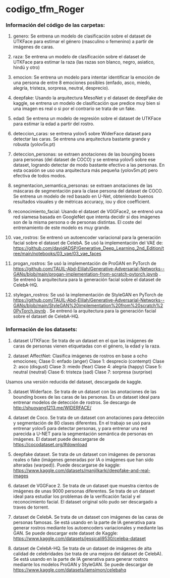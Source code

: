 # codigo_tfm_Roger

### Información del código de las carpetas:

1) genero: Se entrena un modelo de clasificación sobre el dataset de UTKFace para estimar el género (masculino o femenino) a partir de imágenes de caras.

2) raza: Se entrena un modelo de clasificación sobre el dataset de UTKFace para estimar la raza (las razas son blanco, negro, asiatico, hindú y otro)

3) emocion: Se entrena un modelo para intentar identificar la emoción de una persona de entre 8 emociones posibles (enfado, asco, miedo, alegría, tristeza, sorpresa, neutral, desprecio).

4) deepfake: Usando la arquitectura MesoNet y el dataset de deepFake de kaggle, se entrena un modelo de clasificación que predice muy bien si una imagen es real o si por el contrario se trata de un fake.

5) edad: Se entrena un modelo de regresión sobre el dataset de UTKFace para estimar la edad a partir del rostro.

6) deteccion_caras: se entrena yolov5 sobre WiderFace dataset para detectar las caras. Se entrena una arquitectura bastante grande y robusta (yolov5x.pt)

7) deteccion_personas: se extraen anotaciones de las bounging boxes para personas (del dataset de COCO) y se entrena yolov5 sobre ese dataset, logrando detectar de modo bastante efectivo a las personas. En esta ocasión se uso una arquitectura más pequeña (yolov5m.pt) pero efectiva de todos modos. 

8) segmentacion_semantica_personas: se extraen anotaciones de las máscaras de segmentación para la clase persona del dataset de COCO. Se entrena un modelo de red basado en U-Net, obteniendo buenos resultados visuales y de métricas accuracy, iou y dice coefficient.

9) reconocimiento_facial: Usando el dataset de VGGFace2, se entrenó una red siamesa basada en GoogleNet que intenta decidir si dos imágenes son de la misma persona o de personas distintas. El coste del entrenamiento de este modelo es muy grande. 

10) vae_rostros: Se entrenó un autoencoder variacional para la generación facial sobre el dataset de CelebA. Se usó la implementación del VAE de: https://github.com/davidADSP/Generative_Deep_Learning_2nd_Edition/tree/main/notebooks/03_vae/03_vae_faces

11) progan_rostros: Se usó la implementación de ProGAN en PyTorch de https://github.com/TAUIL-Abd-Elilah/Generative-Adversarial-Networks--GANs/blob/main/progan-implementation-from-scratch-pytorch.ipynb . Se entrenó la arquitectura para la generación facial sobre el dataset de CelebA-HQ.

12) stylegan_rostros: Se usó la implementación de StyleGAN en PyTorch de https://github.com/TAUIL-Abd-Elilah/Generative-Adversarial-Networks--GANs/blob/main/StyleGAN%20implementation%20from%20scratch%20PyTorch.ipynb . Se entrenó la arquitectura para la generación facial sobre el dataset de CelebA-HQ.


### Información de los datasets:

1) dataset UTKFace: Se trata de un dataset en el que las imágenes de caras de personas vienen etiquetadas con el género, la edad y la raza. 

2) dataset AffectNet: Clasifica imágenes de rostros en base a ocho emociones; 
Clase 0: enfado (anger)
Clase 1: desprecio (contempt)
Clase 2: asco (disgust)
Clase 3: miedo (fear)
Clase 4: alegría (happy)
Clase 5: neutral (neutral)
Clase 6: tristeza (sad)
Clase 7: sorpresa (surprise)

Usamos una versión reducida del dataset, descargada de kaggle.

3) dataset Widerface. Se trata de un dataset con las anotaciones de las bounding boxes de las caras de las personas. Es un dataset ideal para entrenar modelos de detección de rostros. Se descargo de http://shuoyang1213.me/WIDERFACE/


4) dataset de Coco. Se trata de un dataset con anotaciones para detección y segmentación de 80 clases diferentes. En el trabajo se usó para entrenar yolov5 para detectar personas, y para entrenar una red parecida a U-NET para la segmentación semántica de personas en imágenes. El dataset puede descargarse de https://cocodataset.org/#download

5) deepfake dataset. Se trata de un dataset con imágenes de personas reales o fake (imágenes generadas por IA o imágenes que han sido alteradas (warped)). Puede descargarse de kaggle: https://www.kaggle.com/datasets/manjilkarki/deepfake-and-real-images  

6) dataset de VGGFace 2. Se trata de un dataset que muestra cientos de imágenes de unas 9000 personas diferentes. Se trata de un dataset ideal para estudiar los problemas de la verificación facial y el reconocimiento facial. El dataset original sólo pudo ser descargado a traves de torrent.

7) dataset de CelebA. Se trata de un dataset con imágenes de las caras de personas famosas. Se está usando en la parte de IA generativa para generar rostros mediante los autoencoders variacionales y mediante las GAN. Se puede descargar este dataset de Kaggle: https://www.kaggle.com/datasets/jessicali9530/celeba-dataset

8) dataset de CelebA-HQ. Se trata de un dataset de imágenes de alta calidad de celebridades (se trata de una mejora del dataset de CelebA). Se está usando en la parte de IA generativa para generar rostros mediante los modelos ProGAN y StyleGAN. Se puede descargar de https://www.kaggle.com/datasets/lamsimon/celebahq
